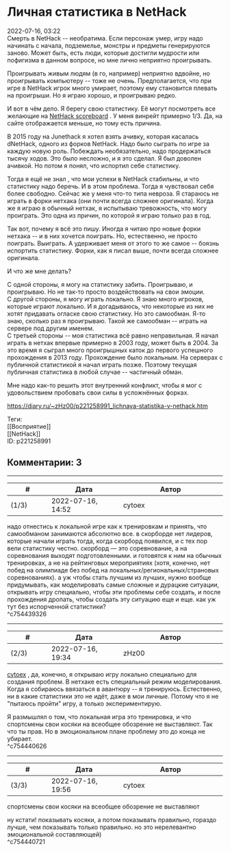 Личная статистика в NetHack
===========================

  
2022-07-16, 03:22  
 Смерть в NetHack -- необратима. Если персонаж умер, игру надо начинать с начала, подземелье, монстры и предметы генерируются заново. Может быть, есть люди, которые достигли мудрости или пофигизма в данном вопросе, но мне лично неприятно проигрывать.   
   
 Проигрывать живым людям (в го, например) неприятно вдвойне, но проигрывать компьютеру -- тоже не очень. Предполагается, что при игре в NetHack игрок много умирает, поэтому ему становится плевать на проигрыши. Но я играю хорошо, и проигрываю редко.   
   
 И вот в чём дело. Я берегу свою статистику. Её могут посмотреть все желающие на  [NetHack scoreboard](https://nethackscoreboard.org/players/z/zHz.all.html)  . У меня винрейт примерно 1/3. Да, на сайте отображается меньше, но тому есть причина.   
   
 В 2015 году на Junethack я хотел взять ачивку, которая касалась dNetHack, одного из форков NetHack. Надо было сыграть по игре за каждую новую роль. Побеждать необязательно, надо продержаться тысячу ходов. Это было несложно, и я это сделал. Я был доволен ачивкой. Но потом я понял, что испортил себе статистику.   
   
 Тогда я ещё не знал , что мои успехи в NetHack стабильны, и что статистику надо беречь. И в этом проблема. Тогда я чувствовал себя более свободно. Сейчас же у меня что-то типа невроза. Я стараюсь не играть в форки нетхака (они почти всегда сложнее оригинала). Когда же я играю в обычный нетхак, я испытываю тревожность, что могу проиграть. Это одна из причин, по которой я играю только раз в год.   
   
 Так вот, почему я всё это пишу. Иногда я читаю про новые форки нетхака -- и в них хочется поиграть. Но, естественно, не просто поиграть. Выиграть. А удерживает меня от этого то же самое -- боязнь испортить статистику. Форки, как я писал выше, почти всегда сложнее оригинала.   
   
 И что же мне делать?   
   
 С одной стороны, я могу на статистику забить. Проигрываю, и проигрываю. Но не так-то просто воздействовать на свои эмоции.   
 С другой стороны, я могу играть локально. Я знаю много игроков, которые играют локально. И я догадываюсь, что некоторые из них не хотят придавать огласке свою статистику. Но это самообман. Я-то знаю, сколько раз я проигрываю. Такой же самообман -- играть на сервере под другим именем.   
 С третьей стороны -- моя статистика всё равно неправильная. Я начал играть в нетхак впервые примерно в 2003 году, может быть в 2004. За это время я сыграл много проигрышных каток до первого успешного прохождения в 2013 году. Прохождение было локальным. На серверах с публичной статистикой я начал играть позже. Поэтому текущая публичная статистика в любой случае -- частичный обман.   
   
 Мне надо как-то решить этот внутренний конфликт, чтобы я мог с удовольствием пробовать свои силы в усложнённых форках.   
  
<https://diary.ru/~zHz00/p221258991_lichnaya-statistika-v-nethack.htm>  
  
Теги:  
[[Восприятие]]  
[[NetHack]]  
ID: p221258991  


Комментарии: 3
--------------

  


---



|         #         |              Дата              |                     Автор                     |           ID           |
| --- | --- | --- | --- |
| (1/3) | 2022-07-16, 14:52 | cytoex | c754439326 |

  
 надо отнестись к локальной игре как к тренировкам и принять, что самообманом занимаются абсолютно все. в скорборде нет лидеров, которые начали играть тогда, когда скорборд появился, и с тех пор вели статистику честно. скорборд — это соревнование, а на соревнования выходят подготовленными. и готовятся к ним на обычных тренировках, а не на рейтинговых мероприятиях (хотя, конечно, нет побед на олимпиаде без побед на локальных/региональных/страновых соревнованиях). а уж чтобы стать лучшим из лучших, нужно вообще придумывать, как моделировать самые сложные и дурацкие ситуации, открывать игру специально, чтобы эти проблемы себе создать, и после прохождения дропать, чтобы создать эту ситуацию еще и еще. как уж тут без испорченной статистики?   
 ^c754439326

---



|         #         |              Дата              |                     Автор                     |           ID           |
| --- | --- | --- | --- |
| (2/3) | 2022-07-16, 19:34 | zHz00 | c754440626 |

  
  [cytoex](https://citoex.diary.ru "Только это красиво и только в этом есть смысл")  , да, конечно, я открываю игру локально специально для создания проблем. В нетхаке есть специальный режим моделирования. Когда я собираюсь ввязаться в авантюру -- я тренируюсь. Естественно, ни в какие статистики это не идёт, даже в мои личные. Потому что я не "пытаюсь пройти" игру, а только экспериментирую.   
   
 Я размышлял о том, что локальная игра это тренировка, и что спортсмены свои косяки на всеобщее обозрение не выставляют. Так что ты прав. Но в эмоциональном плане проблему это до конца не убирает.   
 ^c754440626

---



|         #         |              Дата              |                     Автор                     |           ID           |
| --- | --- | --- | --- |
| (3/3) | 2022-07-16, 19:56 | cytoex | c754440721 |

  
  спортсмены свои косяки на всеобщее обозрение не выставляют    
   
 ну кстати! показывать косяки, а потом показывать правильно, гораздо лучше, чем показывать только правильно. но это нерелевантно эмоциональной составляющей)   
 ^c754440721